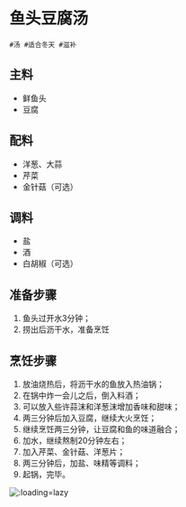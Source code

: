 # 鱼头豆腐汤

```
#汤 #适合冬天 #滋补
```

## 主料

- 鲜鱼头
- 豆腐

## 配料

- 洋葱、大蒜
- 芹菜
- 金针菇（可选）

## 调料

- 盐
- 酒
- 白胡椒（可选）

## 准备步骤

1. 鱼头过开水3分钟；
2. 捞出后沥干水，准备烹饪

## 烹饪步骤

1. 放油烧热后，将沥干水的鱼放入热油锅；
2. 在锅中炸一会儿之后，倒入料酒；
3. 可以放入些许蒜沫和洋葱沫增加香味和甜味；
4. 两三分钟后加入豆腐，继续大火烹饪；
5. 继续烹饪两三分钟，让豆腐和鱼的味道融合；
6. 加水，继续熬制20分钟左右；
7. 加入芹菜、金针菇、洋葱片；
8. 两三分钟后，加盐、味精等调料；
9. 起锅，完毕。

![](../_images/yutoudoufutang. ':loading=lazy')

